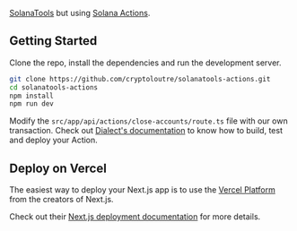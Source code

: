 [SolanaTools](https://solanatools.vercel.app/) but using [Solana Actions](https://solana.com/docs/advanced/actions).

## Getting Started

Clone the repo, install the dependencies and run the development server.

```bash
git clone https://github.com/cryptoloutre/solanatools-actions.git
cd solanatools-actions
npm install
npm run dev
```

Modify the `src/app/api/actions/close-accounts/route.ts` file with our own transaction. Check out [Dialect's documentation](https://dashboard.dialect.to/actions) to know how to build, test and deploy your Action. 

## Deploy on Vercel

The easiest way to deploy your Next.js app is to use the [Vercel Platform](https://vercel.com/new?utm_medium=default-template&filter=next.js&utm_source=create-next-app&utm_campaign=create-next-app-readme) from the creators of Next.js.

Check out their [Next.js deployment documentation](https://nextjs.org/docs/deployment) for more details.
